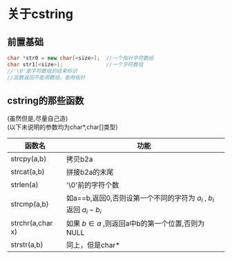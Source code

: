 # 关于cstring
## 前置基础
```c++
char *str0 = new char[<size>];  //一个指针字符数组
char str1[<size>];              //一个字符数组
//'\0'是字符数组的结束标识
//函数返回不能用数组，能用指针
```

## cstring的那些函数

(虽然但是,尽量自己造)  
(以下未说明的参数均为char*,char[]类型)

|函数名|功能|
|---|---|
|strcpy(a,b)|拷贝b2a|
|strcat(a,b)|拼接b2a的末尾|
|strlen(a)|'\0'前的字符个数|
|strcmp(a,b)|如a==b,返回0,否则设第一个不同的字符为 $a_i$ , $b_i$ 返回 $a_i - b_i$ |
|strchr(a,char x)|如果 $b \in a$ ,则返回a中b的第一个位置,否则为NULL|
|strstr(a,b)|同上，但是char*|

